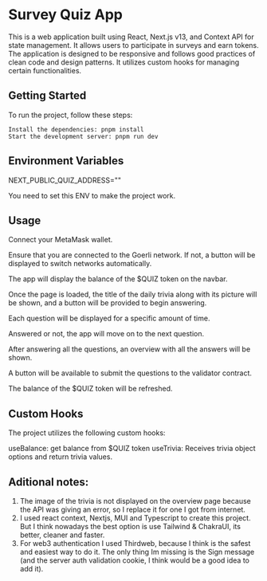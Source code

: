 # Survey Quiz App

This is a web application built using React, Next.js v13, and Context API for state management. It allows users to participate in surveys and earn tokens. The application is designed to be responsive and follows good practices of clean code and design patterns. It utilizes custom hooks for managing certain functionalities.

## Getting Started

To run the project, follow these steps:

```Clone the repository: git clone <repository_url>
Install the dependencies: pnpm install
Start the development server: pnpm run dev
```

## Environment Variables

NEXT_PUBLIC_QUIZ_ADDRESS=""

You need to set this ENV to make the project work.

## Usage

Connect your MetaMask wallet.

Ensure that you are connected to the Goerli network. If not, a button will be displayed to switch networks automatically.

The app will display the balance of the $QUIZ token on the navbar.

Once the page is loaded, the title of the daily trivia along with its picture will be shown, and a button will be provided to begin answering.

Each question will be displayed for a specific amount of time.

Answered or not, the app will move on to the next question.

After answering all the questions, an overview with all the answers will be shown.

A button will be available to submit the questions to the validator contract.

The balance of the $QUIZ token will be refreshed.

## Custom Hooks

The project utilizes the following custom hooks:

useBalance: get balance from $QUIZ token
useTrivia: Receives trivia object options and return trivia values.

## Aditional notes:

1. The image of the trivia is not displayed on the overview page because the API was giving an error, so I replace it for one I got from internet.
2. I used react context, Nextjs, MUI and Typescript to create this project. But I think nowadays the best option is use Tailwind & ChakraUI, its better, cleaner and faster.
3. For web3 authentication I used Thirdweb, because I think is the safest and easiest way to do it. The only thing Im missing is the Sign message (and the server auth validation cookie, I think would be a good idea to add it).
